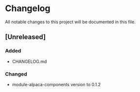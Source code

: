 # Changelog
All notable changes to this project will be documented in this file.

## [Unreleased]
### Added
 - CHANGELOG.md

### Changed
 - module-alpaca-components version to 0.1.2
